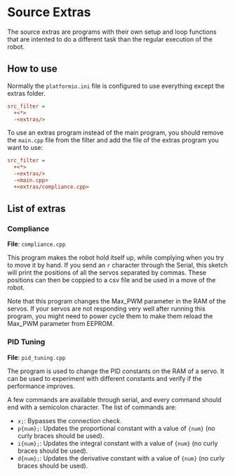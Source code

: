 # Source Extras

The source extras are programs with their own setup and loop functions that are intented to do a different task than the regular execution of the robot.

## How to use

Normally the `platformio.ini` file is configured to use everything except the extras folder.

```ini
src_filter =
  +<*>
  -<extras/>
```

To use an extras program instead of the main program, you should remove the `main.cpp` file from the filter and add the file of the extras program you want to use:

```ini
src_filter =
  +<*>
  -<extras/>
  -<main.cpp>
  +<extras/compliance.cpp>
```

## List of extras

### Compliance

**File**: `compliance.cpp`

This program makes the robot hold itself up, while complying when you try to move it by hand. If you send an `r` character through the Serial, this sketch will print the positions of all the servos separated by commas. These positions can then be coppied to a csv file and be used in a move of the robot.

Note that this program changes the Max_PWM parameter in the RAM of the servos. If your servos are not responding very well after running this program, you might need to power cycle them to make them reload the Max_PWM parameter from EEPROM.

### PID Tuning

**File**: `pid_tuning.cpp`

The program is used to change the PID constants on the RAM of a servo. It can be used to experiment with different constants and verify if the performance improves.

A few commands are available through serial, and every command should end with a semicolon character. The list of commands are:
- `x;`: Bypasses the connection check.
- `p{num};`: Updates the proportional constant with a value of `{num}` (no curly braces should be used).
- `i{num};`: Updates the integral constant with a value of `{num}` (no curly braces should be used).
- `d{num};`: Updates the derivative constant with a value of `{num}` (no curly braces should be used).
